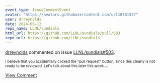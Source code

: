 ```yaml
---
event_type: IssueCommentEvent
avatar: "https://avatars.githubusercontent.com/u/11876153?"
user: drreynolds
date: 2024-06-12
repo_name: LLNL/sundials
html_url: https://github.com/LLNL/sundials/pull/503
repo_url: https://github.com/LLNL/sundials
---
```


<a href='https://github.com/drreynolds' target='_blank'>drreynolds</a> commented on issue <a href='https://github.com/LLNL/sundials/pull/503' target='_blank'>LLNL/sundials#503</a>.

<small>I believe that you accidentally clicked the "pull request" button, since this clearly is not ready to be reviewed.  Let's talk about this later this week....</small>

<a href='https://github.com/LLNL/sundials/pull/503' target='_blank'>View Comment</a>